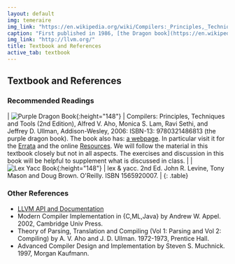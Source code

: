 ```yaml
---
layout: default
img: temeraire
img_link: "https://en.wikipedia.org/wiki/Compilers:_Principles,_Techniques,_and_Tools"
caption: "First published in 1986, [the Dragon book](https://en.wikipedia.org/wiki/Compilers:_Principles,_Techniques,_and_Tools) is widely regarded as the classic compiler textbook. Image from [Temeraire](https://en.wikipedia.org/wiki/Temeraire_(series))."
img_link: "http://llvm.org/"
title: Textbook and References
active_tab: textbook
---
```


## Textbook and References

### Recommended Readings

| ![Purple Dragon Book]({{site.baseurl}}/assets/img/purpledragonbook.jpg){:height="148"} | Compilers: Principles, Techniques and Tools (2nd Edition), Alfred V. Aho, Monica S. Lam, Ravi Sethi, and Jeffrey D. Ullman, Addison-Wesley, 2006: ISBN-13: 9780321486813 (the purple dragon book).  The book also has: [a webpage](http://dragonbook.stanford.edu/). In particular visit it for the [Errata](http://dragonbook.stanford.edu/#errata) and the online [Resources](http://dragonbook.stanford.edu/#courses).  We will follow the material in this textbook closely but not in all aspects. The exercises and discussion in this book will be helpful to supplement what is discussed in class. |
| ![Lex Yacc Book]({{site.baseurl}}/assets/img/lexyaccbook.jpg){:height="148"} | lex &amp; yacc. 2nd Ed. John R. Levine, Tony Mason and Doug Brown. O'Reilly. ISBN 1565920007. |
{: .table}

### Other References

* [LLVM API and Documentation](http://llvm.org/)
* Modern Compiler Implementation in {C,ML,Java} by Andrew W. Appel. 2002, Cambridge Univ Press.
* Theory of Parsing, Translation and Compiling (Vol 1: Parsing and Vol 2: Compiling) by A. V. Aho and J. D. Ullman. 1972-1973, Prentice Hall.
* Advanced Compiler Design and Implementation by Steven S. Muchnick. 1997, Morgan Kaufmann.

